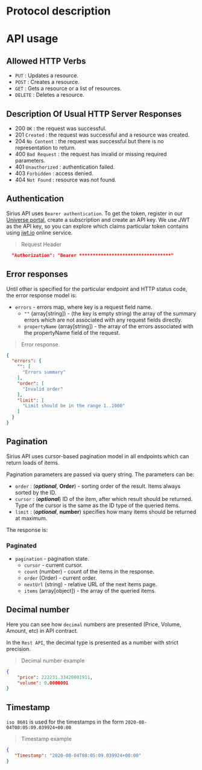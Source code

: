 
# Protocol description


# API usage

## Allowed HTTP Verbs

- `PUT` : Updates a resource.
- `POST` : Creates a resource.
- `GET` : Gets a resource or a list of resources.
- `DELETE` : Deletes a resource.

## Description Of Usual HTTP Server Responses

- 200 `OK` : the request was successful.
- 201 `Created` : the request was successful and a resource was created.
- 204 `No Content` : the request was successful but there is no representation to return.
- 400 `Bad Request` : the request has invalid or missing required parameters.
- 401 `Unauthorized` : authentication failed.
- 403 `Forbidden` : access denied.
- 404 `Not Found` : resource was not found.

## Authentication

Sirius API uses `Bearer authentication`. To get the token, register in our [Universe portal](https://universe.swisschain.io/), create a subscription and create an API key. We use JWT as the API key, so you can explore which claims particular token contains using [jwt.io](https://jwt.io) online service.

> Request Header

```json
  "Authorization": "Bearer **********************************"
```

## Error responses

Until other is specified for the particular endpoint and HTTP status code, the error response model is:

- `errors` - errors map, where key is a request field name.
  - `""` (array[string]) - (the key is empty string) the array of the summary errors which are not associated with any request fields directly.
  - `propertyName` (array[string]) - the array of the errors associated with the propertyName field of the request.


> Error response.

```json
{
  "errors": {
    "": [
      "Errors summary"
    ],
    "order": [
      "Invalid order"
    ],
    "limit": [
      "Limit should be in the range 1..1000"
    ]
  }
}
```

## Pagination

Sirius API uses cursor-based pagination model in all endpoints which can return loads of items.

Pagination parameters are passed via query string. The parameters can be:

- `order` : (***optional***, **Order**) - sorting order of the result. Items always sorted by the ID.
- `cursor` : (***optional***) ID of the item, after which result should be returned. Type of the cursor is the same as the ID type of the queried items.
- `limit` : (***optional***, **number**) specifies how many items should be returned at maximum.

The response is:

### Paginated

- `pagination` - pagination state.
  - `cursor` - current cursor.
  - `count` (number) - count of the items in the response.
  - `order` (Order) - current order.
  - `nextUrl` (string) - relative URL of the next items page.
  - `items` (array[object]) - the array of the queried items.

## Decimal number

Here you can see how `decimal` numbers are presented (Price, Volume, Amount, etc) in API contract.

In the `Rest API`, the decimal type is presented as a number with strict precision.

> Decimal number example

```json
{
    "price": 222231.33420001911,
    "volume": 0.0000001
}
```

## Timestamp

`iso 8601` is used for the timestamps in the form `2020-08-04T08:05:09.039924+00:00`

> Timestamp example 

```json
{
   "Timestamp": "2020-08-04T08:05:09.039924+00:00"
}
```
